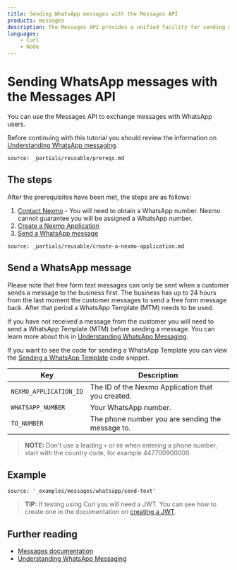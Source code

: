 ```yaml
---
title: Sending WhatsApp messages with the Messages API
products: messages
description: The Messages API provides a unified facility for sending messages over multiple channel types. This tutorial looks at sending messages via the WhatsApp channel using the Messages API.
languages:
    - Curl
    - Node
---
```


# Sending WhatsApp messages with the Messages API

You can use the Messages API to exchange messages with WhatsApp users.

Before continuing with this tutorial you should review the information on [Understanding WhatsApp messaging](/messages/concepts/whatsapp).

```partial
source: _partials/reusable/prereqs.md
```

## The steps

After the prerequisites have been met, the steps are as follows:

1. [Contact Nexmo](mailto:sales@nexmo.com) - You will need to obtain a WhatsApp number. Nexmo cannot guarantee you will be assigned a WhatsApp number.
2. [Create a Nexmo Application](#create-a-nexmo-application)
3. [Send a WhatsApp message](#send-a-whatsapp-message)

```partial
source: _partials/reusable/create-a-nexmo-application.md
```

## Send a WhatsApp message

Please note that free form text messages can only be sent when a customer sends a message to the business first. The business has up to 24 hours from the last moment the customer messages to send a free form message back. After that period a WhatsApp Template (MTM) needs to be used.

If you have not received a message from the customer you will need to send a WhatsApp Template (MTM) before sending a message. You can learn more about this in [Understanding WhatsApp Messaging](/messages/concepts/whatsapp).

If you want to see the code for sending a WhatsApp Template you can view the [Sending a WhatsApp Template](/messages/code-snippets/send-whatsapp-template) code snippet.

Key | Description
-- | --
`NEXMO_APPLICATION_ID` | The ID of the Nexmo Application that you created.
`WHATSAPP_NUMBER` | Your WhatsApp number.
`TO_NUMBER` | The phone number you are sending the message to.

> **NOTE:** Don't use a leading `+` or `00` when entering a phone number, start with the country code, for example 447700900000.

## Example

```code_snippets
source: '_examples/messages/whatsapp/send-text'
```

> **TIP:** If testing using Curl you will need a JWT. You can see how to create one in the documentation on [creating a JWT](/messages/code-snippets/before-you-begin#generate-a-jwt).

## Further reading

* [Messages documentation](/messages/overview)
* [Understanding WhatsApp Messaging](/messages/concepts/whatsapp)
